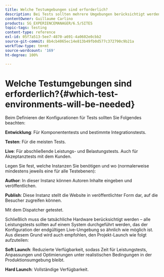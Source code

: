 ```yaml
---
title: Welche Testumgebungen sind erforderlich?
description: Bei Tests sollten mehrere Umgebungen berücksichtigt werden.
contentOwner: Guillaume Carlino
products: SG_EXPERIENCEMANAGER/6.5/SITES
topic-tags: testing
content-type: reference
exl-id: 05f7a513-5ee7-4870-a691-4a0602e0cbb2
source-git-commit: 8b4cb4065ec14e813b49fb0d577c372790c9b21a
workflow-type: tm+mt
source-wordcount: '169'
ht-degree: 100%

---
```


# Welche Testumgebungen sind erforderlich?{#which-test-environments-will-be-needed}

Beim Definieren der Konfigurationen für Tests sollten Sie Folgendes beachten:

**Entwicklung**: Für Komponententests und bestimmte Integrationstests.

**Testen**: Für die meisten Tests.

**Live**: Für abschließende Leistungs- und Belastungstests. Auch für Akzeptanztests mit dem Kunden.

Legen Sie fest, welche Instanzen Sie benötigen und wo (normalerweise mindestens jeweils eine für alle Testebenen):

**Author**: In dieser Instanz können Autoren Inhalte eingeben und veröffentlichen.

**Publish**: Diese Instanz stellt die Website in veröffentlichter Form dar, auf die Besucher zugreifen können.

Mit dem Dispatcher getestet.

Schließlich muss die tatsächliche Hardware berücksichtigt werden – alle Leistungstests sollten auf einem System durchgeführt werden, das der Konfiguration der endgültigen Live-Umgebung so ähnlich wie möglich ist. Aus diesem Grund wird auch empfohlen, den Projekt-Launch wie folgt aufzuteilen:

**Soft Launch**: Reduzierte Verfügbarkeit, sodass Zeit für Leistungstests, Anpassungen und Optimierungen unter realistischen Bedingungen in der Produktionsumgebung bleibt.

**Hard Launch**: Vollständige Verfügbarkeit.
